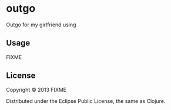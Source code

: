# outgo

Outgo for my girlfriend using

## Usage

FIXME

## License

Copyright © 2013 FIXME

Distributed under the Eclipse Public License, the same as Clojure.
